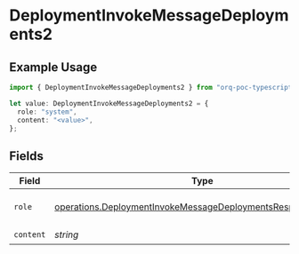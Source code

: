 # DeploymentInvokeMessageDeployments2

## Example Usage

```typescript
import { DeploymentInvokeMessageDeployments2 } from "orq-poc-typescript/models/operations";

let value: DeploymentInvokeMessageDeployments2 = {
  role: "system",
  content: "<value>",
};
```

## Fields

| Field                                                                                                                                        | Type                                                                                                                                         | Required                                                                                                                                     | Description                                                                                                                                  |
| -------------------------------------------------------------------------------------------------------------------------------------------- | -------------------------------------------------------------------------------------------------------------------------------------------- | -------------------------------------------------------------------------------------------------------------------------------------------- | -------------------------------------------------------------------------------------------------------------------------------------------- |
| `role`                                                                                                                                       | [operations.DeploymentInvokeMessageDeploymentsResponse200Role](../../models/operations/deploymentinvokemessagedeploymentsresponse200role.md) | :heavy_check_mark:                                                                                                                           | The role of the prompt message                                                                                                               |
| `content`                                                                                                                                    | *string*                                                                                                                                     | :heavy_check_mark:                                                                                                                           | N/A                                                                                                                                          |